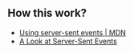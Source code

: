 ## How this work?

- [Using server-sent events | MDN](https://developer.mozilla.org/en-US/docs/Web/API/Server-sent_events/Using_server-sent_events)
- [A Look at Server-Sent Events](https://medium.com/conectric-networks/a-look-at-server-sent-events-54a77f8d6ff7)
